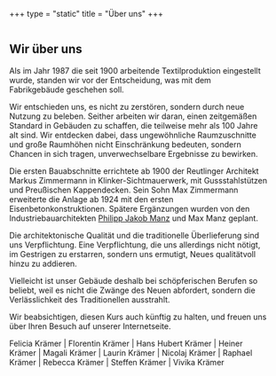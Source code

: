 +++
type = "static"
title = "Über uns"
+++

<div class="columns">
	<div class="column is-half">
			<h2>Wir über uns</h2>
				<p>Als im Jahr 1987 die seit 1900 arbeitende Textilproduktion eingestellt wurde, standen wir vor der Entscheidung, was mit dem Fabrikgebäude geschehen soll.</p>
				<p>Wir entschieden uns, es nicht zu zerstören, sondern durch neue Nutzung zu beleben. Seither arbeiten wir daran, einen zeitgemäßen Standard in Gebäuden zu schaffen, die teilweise mehr als 100 Jahre alt sind. Wir entdecken dabei, dass ungewöhnliche Raumzuschnitte und große Raumhöhen nicht Einschränkung bedeuten, sondern Chancen in sich tragen, unverwechselbare Ergebnisse zu bewirken.</p>
				<p>Die ersten Bauabschnitte errichtete ab 1900 der Reutlinger Architekt Markus Zimmermann in Klinker-Sichtmauerwerk, mit Gussstahlstützen und Preußischen Kappendecken. Sein Sohn Max Zimmermann erweiterte die Anlage ab 1924 mit den ersten Eisenbetonkonstruktionen. Spätere Ergänzungen wurden von den Industriebauarchitekten <a href="https://de.wikipedia.org/wiki/Philipp_Jakob_Manz">Philipp Jakob Manz</a> und Max Manz geplant.</p>
				<p>Die architektonische Qualität und die traditionelle Überlieferung sind uns Verpflichtung. Eine Verpflichtung, die uns allerdings nicht nötigt, im Gestrigen zu erstarren, sondern uns ermutigt, Neues qualitätvoll hinzu zu addieren.</p>
				<p>Vielleicht ist unser Gebäude deshalb bei schöpferischen Berufen so beliebt, weil es nicht die Zwänge des Neuen abfordert, sondern die Verlässlichkeit des Traditionellen ausstrahlt.</p>
				<p>Wir beabsichtigen, diesen Kurs auch künftig zu halten, und freuen uns über Ihren Besuch auf unserer Internetseite.</p>
	<div class="content is-small">
		<p>Felicia Krämer | Florentin Krämer | Hans Hubert Krämer | Heiner Krämer | Magali Krämer | Laurin Krämer | Nicolaj Krämer | Raphael Krämer | Rebecca Krämer | Steffen Krämer | Vivika Krämer</p>
	</div>
			</div>
			<div class="column">
					<figure class="image is-16by9">
						<img src="../images/ueber-uns/4.jpg">
					</figure>					
					<figure class="image is-16by9">
						<img src="../images/ueber-uns/5.jpg">
					</figure>						
			</div>
		</div>
